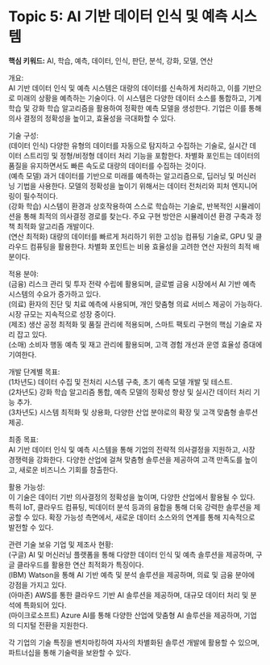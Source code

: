 # Topic 5: AI 기반 데이터 인식 및 예측 시스템
**핵심 키워드:** AI, 학습, 예측, 데이터, 인식, 판단, 분석, 강화, 모델, 연산

개요:  
AI 기반 데이터 인식 및 예측 시스템은 대량의 데이터를 신속하게 처리하고, 이를 기반으로 미래의 상황을 예측하는 기술이다. 이 시스템은 다양한 데이터 소스를 통합하고, 기계 학습 및 강화 학습 알고리즘을 활용하여 정확한 예측 모델을 생성한다. 기업은 이를 통해 의사 결정의 정확성을 높이고, 효율성을 극대화할 수 있다.

기술 구성:  
(데이터 인식) 다양한 유형의 데이터를 자동으로 탐지하고 수집하는 기술로, 실시간 데이터 스트리밍 및 정형/비정형 데이터 처리 기능을 포함한다. 차별화 포인트는 데이터의 품질을 유지하면서도 빠른 속도로 대량의 데이터를 수집하는 것이다.  
(예측 모델) 과거 데이터를 기반으로 미래를 예측하는 알고리즘으로, 딥러닝 및 머신러닝 기법을 사용한다. 모델의 정확성을 높이기 위해서는 데이터 전처리와 피처 엔지니어링이 필수적이다.  
(강화 학습) 시스템이 환경과 상호작용하여 스스로 학습하는 기술로, 반복적인 시뮬레이션을 통해 최적의 의사결정 경로를 찾는다. 주요 구현 방안은 시뮬레이션 환경 구축과 정책 최적화 알고리즘 개발이다.  
(연산 최적화) 대량의 데이터를 빠르게 처리하기 위한 고성능 컴퓨팅 기술로, GPU 및 클라우드 컴퓨팅을 활용한다. 차별화 포인트는 비용 효율성을 고려한 연산 자원의 최적 배분이다.

적용 분야:  
(금융) 리스크 관리 및 투자 전략 수립에 활용되며, 글로벌 금융 시장에서 AI 기반 예측 시스템의 수요가 증가하고 있다.  
(의료) 환자의 진단 및 치료 예측에 사용되며, 개인 맞춤형 의료 서비스 제공이 가능하다. 시장 규모는 지속적으로 성장 중이다.  
(제조) 생산 공정 최적화 및 품질 관리에 적용되며, 스마트 팩토리 구현의 핵심 기술로 자리 잡고 있다.  
(소매) 소비자 행동 예측 및 재고 관리에 활용되며, 고객 경험 개선과 운영 효율성 증대에 기여한다.

개발 단계별 목표:  
(1차년도) 데이터 수집 및 전처리 시스템 구축, 초기 예측 모델 개발 및 테스트.  
(2차년도) 강화 학습 알고리즘 통합, 예측 모델의 정확성 향상 및 실시간 데이터 처리 기능 추가.  
(3차년도) 시스템 최적화 및 상용화, 다양한 산업 분야로의 확장 및 고객 맞춤형 솔루션 제공.

최종 목표:  
AI 기반 데이터 인식 및 예측 시스템을 통해 기업의 전략적 의사결정을 지원하고, 시장 경쟁력을 강화한다. 다양한 산업에 걸쳐 맞춤형 솔루션을 제공하여 고객 만족도를 높이고, 새로운 비즈니스 기회를 창출한다.

활용 가능성:  
이 기술은 데이터 기반 의사결정의 정확성을 높이며, 다양한 산업에서 활용될 수 있다. 특히 IoT, 클라우드 컴퓨팅, 빅데이터 분석 등과의 융합을 통해 더욱 강력한 솔루션을 제공할 수 있다. 확장 가능성 측면에서, 새로운 데이터 소스와의 연계를 통해 지속적으로 발전할 수 있다.

관련 기술 보유 기업 및 제조사 현황:  
(구글) AI 및 머신러닝 플랫폼을 통해 다양한 데이터 인식 및 예측 솔루션을 제공하며, 구글 클라우드를 활용한 연산 최적화가 특징이다.  
(IBM) Watson을 통해 AI 기반 예측 및 분석 솔루션을 제공하며, 의료 및 금융 분야에 강점을 가지고 있다.  
(아마존) AWS를 통한 클라우드 기반 AI 솔루션을 제공하며, 대규모 데이터 처리 및 분석에 특화되어 있다.  
(마이크로소프트) Azure AI를 통해 다양한 산업에 맞춤형 AI 솔루션을 제공하며, 기업의 디지털 전환을 지원한다.  

각 기업의 기술 특징을 벤치마킹하여 자사의 차별화된 솔루션 개발에 활용할 수 있으며, 파트너십을 통해 기술력을 보완할 수 있다.